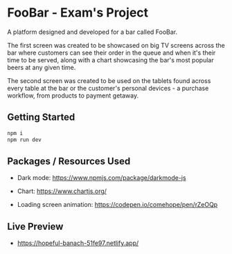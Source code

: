 # FooBar - Exam's Project

A platform designed and developed for a bar called FooBar.

The first screen was created to be showcased on big TV screens across the bar where customers can see their order in the queue and when it's their time to be served, along with a chart showcasing the bar's most popular beers at any given time.

The second screen was created to be used on the tablets found across every table at the bar or the customer's personal devices - a purchase workflow, from products to payment getaway.

## Getting Started

```bash 
npm i
npm run dev
```

## Packages / Resources Used

- Dark mode:
https://www.npmjs.com/package/darkmode-js

- Chart:
https://www.chartjs.org/

- Loading screen animation:
https://codepen.io/comehope/pen/rZeOQp

## Live Preview

- <https://hopeful-banach-51fe97.netlify.app/>
